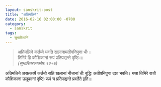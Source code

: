 ```yaml
---
layout: sanskrit-post
title: "अतिमलिने"
date: 2016-02-16 02:00:00 -0700
category:
  - sanskrit
tags:
  - सुभाषितानि
---
```


> अतिमलिने कर्तव्ये भवति खलानामतीवनिपुणा धीः।  
> तिमिरे हि कौशिकानां रूपं प्रतिपद्यन्ते दृष्टिः॥  
><cite>(सुभाषितरत्नकोषः १२५४)</cite>

अतिमलिने असत्कार्ये कर्तव्ये सति खलानां नीचानां धीः बुद्धिः अतीवनिपुणा दक्षा भवति।
यथा तिमिरे रात्रौ कौशिकानां उलूकानां दृष्टिः रूपं च प्रतिपद्यन्ते प्रवर्तेते इति॥
